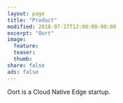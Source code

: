 ```yaml
---
layout: page
title: "Product"
modified: 2018-07-27T12:00:00-00:00
excerpt: "Oort"
image:
  feature:
  teaser:
  thumb:
share: false
ads: false
---
```


Oort is a Cloud Native Edge startup.
